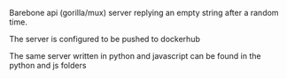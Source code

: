 Barebone api (gorilla/mux) server replying an empty string after a random time.

The server is configured to be pushed to dockerhub

The same server written in python and javascript can be found in the python and js folders
